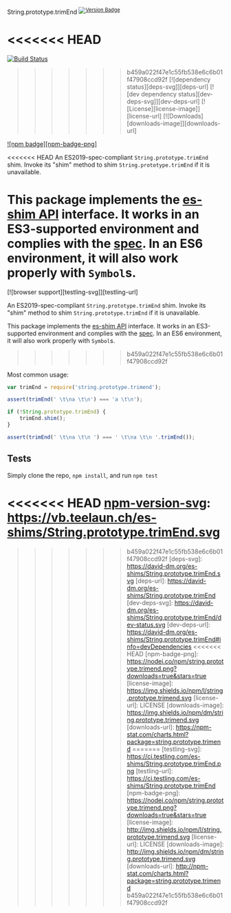 String.prototype.trimEnd <sup>[![Version Badge][npm-version-svg]][package-url]</sup>

<<<<<<< HEAD
=======
[![Build Status][travis-svg]][travis-url]
>>>>>>> b459a022f47e1c55fb538e6c6b01f47908ccd92f
[![dependency status][deps-svg]][deps-url]
[![dev dependency status][dev-deps-svg]][dev-deps-url]
[![License][license-image]][license-url]
[![Downloads][downloads-image]][downloads-url]

[![npm badge][npm-badge-png]][package-url]

<<<<<<< HEAD
An ES2019-spec-compliant `String.prototype.trimEnd` shim. Invoke its "shim" method to shim `String.prototype.trimEnd` if it is unavailable.

This package implements the [es-shim API](https://github.com/es-shims/api) interface. It works in an ES3-supported environment and complies with the [spec](https://www.ecma-international.org/ecma-262/6.0/#sec-object.assign). In an ES6 environment, it will also work properly with `Symbol`s.
=======
[![browser support][testling-svg]][testling-url]

An ES2019-spec-compliant `String.prototype.trimEnd` shim. Invoke its "shim" method to shim `String.prototype.trimEnd` if it is unavailable.

This package implements the [es-shim API](https://github.com/es-shims/api) interface. It works in an ES3-supported environment and complies with the [spec](http://www.ecma-international.org/ecma-262/6.0/#sec-object.assign). In an ES6 environment, it will also work properly with `Symbol`s.
>>>>>>> b459a022f47e1c55fb538e6c6b01f47908ccd92f

Most common usage:
```js
var trimEnd = require('string.prototype.trimend');

assert(trimEnd(' \t\na \t\n') === 'a \t\n');

if (!String.prototype.trimEnd) {
	trimEnd.shim();
}

assert(trimEnd(' \t\na \t\n ') === ' \t\na \t\n '.trimEnd());
```

## Tests
Simply clone the repo, `npm install`, and run `npm test`

[package-url]: https://npmjs.com/package/string.prototype.trimend
<<<<<<< HEAD
[npm-version-svg]: https://vb.teelaun.ch/es-shims/String.prototype.trimEnd.svg
=======
[npm-version-svg]: http://vb.teelaun.ch/es-shims/String.prototype.trimEnd.svg
[travis-svg]: https://travis-ci.org/es-shims/String.prototype.trimEnd.svg
[travis-url]: https://travis-ci.org/es-shims/String.prototype.trimEnd
>>>>>>> b459a022f47e1c55fb538e6c6b01f47908ccd92f
[deps-svg]: https://david-dm.org/es-shims/String.prototype.trimEnd.svg
[deps-url]: https://david-dm.org/es-shims/String.prototype.trimEnd
[dev-deps-svg]: https://david-dm.org/es-shims/String.prototype.trimEnd/dev-status.svg
[dev-deps-url]: https://david-dm.org/es-shims/String.prototype.trimEnd#info=devDependencies
<<<<<<< HEAD
[npm-badge-png]: https://nodei.co/npm/string.prototype.trimend.png?downloads=true&stars=true
[license-image]: https://img.shields.io/npm/l/string.prototype.trimend.svg
[license-url]: LICENSE
[downloads-image]: https://img.shields.io/npm/dm/string.prototype.trimend.svg
[downloads-url]: https://npm-stat.com/charts.html?package=string.prototype.trimend
=======
[testling-svg]: https://ci.testling.com/es-shims/String.prototype.trimEnd.png
[testling-url]: https://ci.testling.com/es-shims/String.prototype.trimEnd
[npm-badge-png]: https://nodei.co/npm/string.prototype.trimend.png?downloads=true&stars=true
[license-image]: http://img.shields.io/npm/l/string.prototype.trimend.svg
[license-url]: LICENSE
[downloads-image]: http://img.shields.io/npm/dm/string.prototype.trimend.svg
[downloads-url]: http://npm-stat.com/charts.html?package=string.prototype.trimend
>>>>>>> b459a022f47e1c55fb538e6c6b01f47908ccd92f
